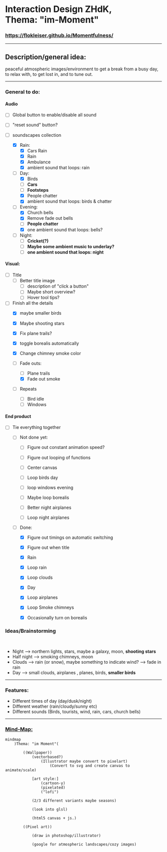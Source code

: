 # Interaction Design ZHdK, <br/> Thema: "im-Moment"


### https://flokleiser.github.io/Momentfulness/

___

## Description/general idea:

peaceful atmospheric images/environment to get a break from a busy day, to relax with, to get lost in, and to tune out. 

___

### General to do:

#### Audio

- [ ] Global button to enable/disable all sound
- [ ] "reset sound" button?

- [ ] soundscapes collection
    - [x] Rain:
        - [x] Cars Rain
        - [x] Rain
        - [x] Ambulance
        - [x] ambient sound that loops: rain

    - [ ] Day:
        - [x] Birds
        - [ ] **Cars**
        - [ ] **Footsteps**
        - [x] People chatter
        - [x] ambient sound that loops: birds & chatter

    - [ ] Evening:
        - [x] Church bells
        - [x] Remove fade out bells
        - [ ] **People chatter**
        - [x] one ambient sound that loops: bells? 

    - [ ] Night:
        - [ ] **Cricket(?)**
        - [ ] **Maybe some ambient music to underlay?**
        - [ ] **one ambient sound that loops: night**

#### Visual:

- [ ] Title
    - [ ] Better title image
        - [ ] description of "click a button"
        - [ ] Maybe short overview?
        - [ ] Hover tool tips?
    
- [ ] Finish all the details
    - [x] maybe smaller birds
    - [x] Maybe shooting stars
    - [x] Fix plane trails?
    - [x] toggle borealis automatically
    - [x] Change chimney smoke color

    - [ ] Fade outs:
        - [ ] Plane trails
        - [x] Fade out smoke 

    - [ ] Repeats
        - [ ] Bird idle
        - [ ] Windows

#### End product
- [ ] Tie everything together

    - [ ] Not done yet:

        - [ ] Figure out constant animation speed?
        - [ ] Figure out looping of functions
        - [ ] Center canvas

        - [ ] Loop birds day
        - [ ] loop windows evening
        - [ ] Maybe loop borealis
        - [ ] Better night airplanes
        - [ ] Loop night airplanes

    - [ ] Done:
        - [x] Figure out timings on automatic switching
        - [x] Figure out when title
        - [x] Rain 
        - [x] Loop rain 
        - [x] Loop clouds
        - [x] Day
        - [x] Loop airplanes
        - [x] Loop Smoke chimneys
        - [x] Occasionally turn on borealis


### Ideas/Brainstorming

<br/>

- Night --> northern lights, stars, maybe a galaxy, moon, **shooting stars**
- Half night --> smoking chimneys, moon
- Clouds --> rain (or snow), maybe something to indicate wind? --> fade in rain
- Day --> small clouds, airplanes , planes, birds, **smaller birds**

___

### Features:

- Different times of day (day/dusk/night)
- Different weather (rain/cloudy/sunny etc)
- Different sounds (Birds, tourists, wind, rain, cars, church bells)

___

### <ins>Mind-Map:</ins>

```mermaid
mindmap
    )Thema: "im Moment"(

        ((Wallpaper))
            (vectorbased?)
                (Illustrator maybe convert to pixelart)
                    (Convert to svg and create canvas to animate/scale)

            [art style:] 
                (cartoon-y)
                (pixelated)
                ("lofi")

            (2/3 different variants maybe seasons)

            (look into glsl)

            (html5 canvas + js.)

        ((Pixel art))

            (draw in photoshop/illustrator)

            (google for atmospheric landscapes/cozy images)


```
